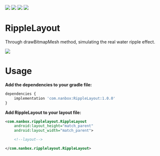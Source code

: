 [![](https://api.bintray.com/packages/southernbox/maven/RippleLayout/images/download.svg)](https://bintray.com/southernbox/maven/RippleLayout/_latestVersion)
[![](https://img.shields.io/badge/Android%20Arsenal-RippleLayout-brightgreen.svg?style=flat)](https://android-arsenal.com/details/1/6398)
[![](https://img.shields.io/badge/API-15+-green.svg?style=flat)](https://android-arsenal.com/api?level=15)
[![](https://badge.juejin.im/entry/58fb4cad570c350058d74eab/likes.svg?style=flat)](https://juejin.im/post/58fb4c64ac502e0063a2721e)

# RippleLayout

Through drawBitmapMesh method, simulating the real water ripple effect.

![](/images/RippleLayout.gif)

# Usage

**Add the dependencies to your gradle file:**

```javascript
dependencies {
    implementation 'com.nanbox:RippleLayout:1.0.0'
}
```
**Add RippleLayout to your layout file:**

```xml
<com.nanbox.ripplelayout.RippleLayout
    android:layout_height="match_parent"
    android:layout_width="match_parent">

    <!--layout-->

</com.nanbox.ripplelayout.RippleLayout>
```